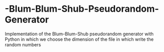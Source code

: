 # -Blum-Blum-Shub-Pseudorandom-Generator
Implementation of the Blum-Blum-Shub pseudorandom generator with Python in which we choose the dimension of the file in which write the random numbers
